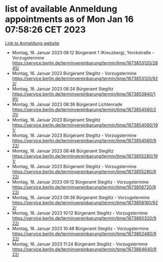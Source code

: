 # list of available Anmeldung appointments as of Mon Jan 16 07:58:26 CET 2023
[Link to Anmeldung website](https://service.berlin.de/terminvereinbarung/termin/tag.php?termin=0&anliegen[]=120686&dienstleisterlist=122210,122217,327316,122219,327312,122227,327314,122231,327346,122243,327348,122252,329742,122260,329745,122262,329748,122254,329751,122271,327278,122273,327274,122277,327276,330436,122280,327294,122282,327290,122284,327292,327539,122291,327270,122285,327266,122286,327264,122296,327268,150230,329760,122301,327282,122297,327286,122294,327284,122312,329763,122314,329775,122304,327330,122311,327334,122309,327332,122281,327352,122279,329772,122276,327324,122274,327326,122267,329766,122246,327318,122251,327320,122257,327322,122208,327298,122226,327300,121362,121364&herkunft=http%3A%2F%2Fservice.berlin.de%2Fdienstleistung%2F120686%2F)
- Montag, 16. Januar 2023 08:12 Bürgeramt 1 (Kreuzberg), Yorckstraße - Vorzugstermine https://service.berlin.de/terminvereinbarung/termin/time/1673853120/2845/
- Montag, 16. Januar 2023  Bürgeramt Steglitz - Vorzugstermine https://service.berlin.de/terminvereinbarung/termin/time/1673853120/922/
- Montag, 16. Januar 2023 08:24 Bürgeramt Steglitz https://service.berlin.de/terminvereinbarung/termin/time/1673853840/191/
- Montag, 16. Januar 2023 08:36 Bürgeramt Lichtenrade https://service.berlin.de/terminvereinbarung/termin/time/1673854560/231/
- Montag, 16. Januar 2023  Bürgeramt Steglitz https://service.berlin.de/terminvereinbarung/termin/time/1673854560/191/
- Montag, 16. Januar 2023  Bürgeramt Steglitz - Vorzugstermine https://service.berlin.de/terminvereinbarung/termin/time/1673854560/922/
- Montag, 16. Januar 2023 08:48 Bürgeramt Steglitz https://service.berlin.de/terminvereinbarung/termin/time/1673855280/191/
- Montag, 16. Januar 2023  Bürgeramt Steglitz - Vorzugstermine https://service.berlin.de/terminvereinbarung/termin/time/1673855280/922/
- Montag, 16. Januar 2023 09:12 Bürgeramt Steglitz - Vorzugstermine https://service.berlin.de/terminvereinbarung/termin/time/1673856720/922/
- Montag, 16. Januar 2023 09:36 Bürgeramt Steglitz - Vorzugstermine https://service.berlin.de/terminvereinbarung/termin/time/1673858160/922/
- Montag, 16. Januar 2023 10:12 Bürgeramt Steglitz - Vorzugstermine https://service.berlin.de/terminvereinbarung/termin/time/1673860320/922/
- Montag, 16. Januar 2023 10:48 Bürgeramt Steglitz - Vorzugstermine https://service.berlin.de/terminvereinbarung/termin/time/1673862480/922/
- Montag, 16. Januar 2023 11:24 Bürgeramt Steglitz - Vorzugstermine https://service.berlin.de/terminvereinbarung/termin/time/1673864640/922/
